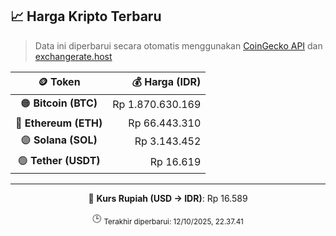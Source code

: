 

<!-- HARGA_KRIPTO -->
## 📈 Harga Kripto Terbaru

> Data ini diperbarui secara otomatis menggunakan [CoinGecko API](https://www.coingecko.com/) dan [exchangerate.host](https://exchangerate.host/)

<div align="center">

| 🪙 Token | 💰 Harga (IDR) |
|:------:|---------------:|
| 🟠 **Bitcoin (BTC)**   | Rp 1.870.630.169 |
| 🔵 **Ethereum (ETH)**  | Rp 66.443.310 |
| 🟣 **Solana (SOL)**    | Rp 3.143.452 |
| 🟢 **Tether (USDT)**   | Rp 16.619 |

---

💱 **Kurs Rupiah (USD → IDR)**: Rp 16.589

🕒 <sub>Terakhir diperbarui: 12/10/2025, 22.37.41</sub>

</div>
<!-- /HARGA_KRIPTO -->